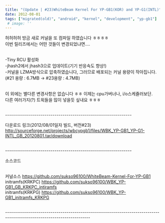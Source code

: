 ```yaml
---
title: "(Update | #23)WhiteBeam Kernel For YP-GB1(KOR) and YP-G1(INTL)"
date: 2012-08-01
tags: ["migrated(old)", "android", "kernel", "development", "yp-gb1"]
 # image: ''
---
```


허허허허 방금 새로 커널을 또 컴파일 하였습니다 ㅎㅎㅎㅎ<br>
이번 릴리즈에서는 어떤 것들이 변경되었냐면....<br><br>

-Tiny RCU 활성화 <br>
-jhash2에서 jhash3으로 업데이트(기기 반응속도 향상!)<br>
-커널을 LZMA방식으로 압축하였습니다, 그러므로 배포되는 커널 용량이 작아집니다.<br>
(#21 용량 : 6.7MB -> #23용량 : 4.7MB)<br><br>


이 외에는 별다른 변경사항은 없습니다 ㅎㅎ 이제는 cpu가버너나, i/o스케쥴러보단.<br>
다른 여러가지(?) 트윅들을 많이 넣을듯 싶내요 ㅎㅎㅎ<br><br>

----------------------------------------------------------------<br>

다운로드 링크(2012/08/01일자 빌드, 버전#23)<br>
http://sourceforge.net/projects/wbcypgb1/files/WBK_YP-GB1_YP-G1-INTL_GB_20120801.tar/download<br><br>

----------------------------------------------------------------<br>

소스코드<br><br>

커널소스 https://github.com/sukso96100/WhiteBeam-Kernel-For-YP-GB1<br>
initramfs(KRKPC)  https://github.com/sukso96100/WBK_YP-GB1_GB_KRKPC_intiramfs<br>
initramfs(KRKPG) https://github.com/sukso96100/WBK_YP-GB1_initramfs_KRKPG<br><br>

-------------------------------------------------------------------------------------------------------------------------<br><br>